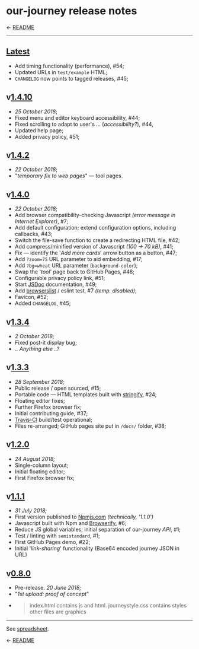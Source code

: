 
# our-journey release notes

← [README][]

---

## [Latest][]

 * Add timing functionality (performance), #54;
 * Updated URLs in `test/example` HTML;
 * `CHANGELOG` now points to tagged releases, #45;

## v[1.4.10][]

 * _25 October 2018_;
 * Fixed menu and editor keyboard accessibility, #44;
 * Fixed scrolling to adapt to user's … (_accessibility?_), #44,
 * Updated help page;
 * Added privacy policy, #51;

## v[1.4.2][]

 * _22 October 2018_;
 * "_temporary fix to web pages_" — tool pages.

## v[1.4.0][]

 * _22 October 2018_;
 * Add browser compatibility-checking Javascript _(error message in Internet Explorer)_, #7;
 * Add default configuration; extend configuration options, including callbacks, #43;
 * Switch the file-save function to create a redirecting HTML file, #42;
 * Add compress/minified version of Javascript _(100 → 70 kB)_, #41;
 * Fix — identify the '_Add more cards_' arrow button as a button, #47;
 * Add `?zoom=75` URL parameter to aid embedding, #17;
 * Add `?bg=wheat` URL parameter (`background-color`);
 * Swap the '_tool_' page back to GitHub Pages, #48;
 * Configurable privacy policy link, #51;
 * Start [JSDoc][] documentation, #49;
 * Add [browserslist][] / eslint test, #7 _(temp. disabled)_;
 * Favicon, #52;
 * Added `CHANGELOG`, #45;

## v[1.3.4][]

 * _2 October 2018;_
 * Fixed post-it display bug;
 * _.. Anything else ..?_

## v[1.3.3][]

 * _28 September 2018;_
 * Public release / open sourced, #15;
 * Portable code — HTML templates built with [stringify][], #24;
 * Floating editor fixes;
 * Further Firefox browser fix;
 * Initial contributing guide, #37;
 * [Travis-CI][] build/test operational;
 * Files re-arranged; GitHub pages site put in `/docs/` folder, #38;

## v[1.2.0][]

 * _24 August 2018;_
 * Single-column layout;
 * Initial floating editor;
 * First Firefox browser fix;

## v[1.1.1][]

 * _31 July 2018;_
 * First version published to [Npmjs.com][] _(technically, '1.1.0')_
 * Javascript built with Npm and [Browserify][], #6;
 * Reduce JS global variables; initial separation of our-journey _API_, #1;
 * Test / linting with `semistandard`, #1;
 * First GitHub Pages demo, #22;
 * Initial '_link-sharing_' functionality (Base64 encoded journey JSON in URL)

## v[0.8.0][]

 * Pre-release. _20 June 2018;_
 * "_1st upload: proof of concept_"
 * > index.html contains js and html. journeystyle.css contains styles other files are graphics

---

See [spreadsheet][gdoc].

← [README][]

[gdoc]: https://docs.google.com/spreadsheets/d/13pR4eFvzttsrsqdf4FEPa0hCbMNuTYNrJJl46pxyumw/#gid=0 "Spreadsheet — 'our-journey npm-view git-tag'"

[0.8.0]: https://github.com/IET-OU/our-journey/releases/tag/0.8.0 "1st upload. 2018-06-20 (78bc695)"
[1.1.0]:  https://github.com/IET-OU/our-journey/commits "(URL incomplete) 1st published to Npmjs.com. 2018-07-31"
[1.1.1]: https://github.com/IET-OU/our-journey/releases/tag/1.1.1 "2018-07-31 (5a25861)"
[1.1.11]: https://github.com/IET-OU/our-journey/commit/1e87e7493469122e "2018-08-17 (1e87e74)"
[1.2.0]: https://github.com/IET-OU/our-journey/releases/tag/1.2.0 "2018-08-24 (c753c30)"
[1.3.3]: https://github.com/IET-OU/our-journey/releases/tag/1.3.3 "Open sourced. 2018-09-28 (9fa2575)"
[1.3.4]: https://github.com/IET-OU/our-journey/releases/tag/1.3.4 "2018-10-02 (a64ab73)"
[1.4.0]: https://github.com/IET-OU/our-journey/releases/tag/1.4.0 "22nd October 2018 (eba90c1)"
[1.4.2]: https://github.com/IET-OU/our-journey/releases/tag/1.4.2 "22 October (4a48769)"
[1.4.7]:  https://github.com/IET-OU/our-journey/commit/97f197a37884408fb "25 October (97f197a)"
[1.4.10]: https://github.com/IET-OU/our-journey/releases/tag/1.4.10 "25 October (6b32aee)"

[latest]: https://github.com/IET-OU/our-journey/commits "Currently unreleased commits"
[changelog]: https://github.com/IET-OU/our-journey/blob/master/docs/CHANGELOG.md
[readme]: https://github.com/IET-OU/our-journey#readme
[gh]: https://iet-ou.github.io/our-journey/
[unpkg]: https://unpkg.com/our-journey/ "unpkg is a fast, global content delivery (CDN) network for everything on npm."
[npmjs.com]: https://npmjs.com/package/our-journey "our-journey on Npmjs.com"
[browserify]: http://browserify.org/
  "Browserify lets you require('modules') in the browser by bundling up all of your dependencies."
[stringify]: https://npmjs.com/package/stringify
  "Browserify plugin to require() text / HTML files ... inside your client-side JavaScript."
[browserslist]: https://browsersl.ist/?q=last+1+version%2C+%3E+1%25%2C+not+dead%2C+not+ie+%3C+99
  "A page to display compatible browsers from a browserslist string."
[travis-ci]: https://travis-ci.org/IET-OU/our-journey
[jsdoc]: http://usejsdoc.org/

[End]: //.
